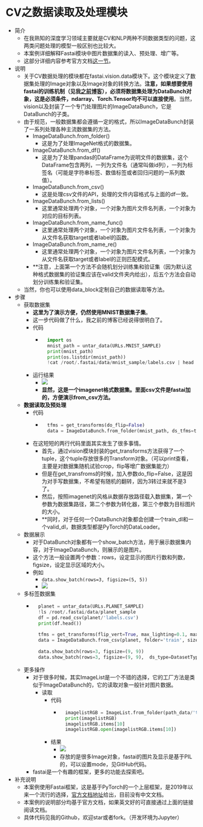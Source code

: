 # CV之数据读取及处理模块
- 简介
	- 在我熟知的深度学习领域主要就是CV和NLP两种不同数据类型的问题，这两类问题处理的模型一般区别也比较大。
	- 本案例详细解释Fastai模块中图片数据集的读入、预处理、增广等。
	- 这部分详细内容参考官方文档[这一节](https://docs.fast.ai/vision.data.html)。
- 说明
	- 关于CV数据处理的模块都在fastai.vision.data模块下。这个模块定义了数据集处理的Image对象以及Image对象的转换方法。**注意，如果想要使用fastai的训练机制（见我[之前博客](https://blog.csdn.net/zhouchen1998/article/details/90071837)），必须将数据集处理为DataBunch对象，这是必须条件，ndarray、Torch.Tensor均不可以直接使用**。当然，vision以及封装了一个专门处理图片的ImageDataBunch，它是DataBunch的子类。
	- 由于规范，一般数据集都会遵循一定的格式，所以ImageDataBunch封装了一系列处理各种主流数据集的方法。
		- ImageDataBunch.from_folder()
			- 这是为了处理ImageNet格式的数据集。
		- ImageDataBunch.from_df()
			- 这是为了处理pandas的DataFrame为说明文件的数据集，这个DataFrame包含两列，一列为文件名（通常叫做id列），一列为标签名（可能是字符串标签、数值标签或者回归问题的一系列数值）。
		- ImageDataBunch.from_csv()
			- 这是处理csv文件的API，处理的文件内容格式与上面的df一致。
		- ImageDataBunch.from_lists()
			- 这里通常处理两个对象，一个对象为图片文件名列表，一个对象为对应的目标列表。
		- ImageDataBunch.from_name_func()
			- 这里通常处理两个对象，一个对象为图片文件名列表，一个对象为从文件名获取target或者label的函数。
		- ImageDataBunch.from_name_re()
			- 这里通常处理两个对象，一个对象为图片文件名列表，一个对象为从文件名获取target或者label的正则匹配模式。
		- **注意，上面第一个方法不会随机划分训练集和验证集（因为默认这种格式数据集的验证集应该在valid文件夹内给出），后五个方法会自动划分训练集和验证集。
	- 当然，你也可以使用data_block定制自己的数据读取等方法。
- 步骤
	- 获取数据集
		- **这里为了演示方便，仍然使用MNIST数据集子集**。
		- 这一步代码做了什么，我之前的博客已经说得很明白了。
		- 代码
			- ```python
				import os
				mnist_path = untar_data(URLs.MNIST_SAMPLE)
				print(mnist_path)
				print(os.listdir(mnist_path))
				!cat /root/.fastai/data/mnist_sample/labels.csv | head -n 10
				```
		- 运行结果
			- ![](https://img-blog.csdnimg.cn/20190511103417804.png)
			- **显然，这是一个imagenet格式数据集。里面csv文件是fastai加的，方便演示from_csv方法。**
	- **数据读取及预处理**
		- 代码
			- ```python
				tfms = get_transforms(do_flip=False)
				data = ImageDataBunch.from_folder(mnist_path, ds_tfms=tfms, size=24)
				```
		- 在这短短的两行代码里面其实发生了很多事情。
			- 首先，通过vision模块封装的get_transforms方法获得了一个tuple，这个tuple存放很多的Transform对象。（可以print查看，主要是对数据集随机试验crop，flip等增广数据集能力）
			- 但是在get_transfroms的时候，加入参数do_flip=False，这是因为对手写数据集，不希望有随机的翻转，因为3转过来就不是3了。
			- 然后，按照imagenet的风格从数据存放路径载入数据集，第一个参数为数据集路径，第二个参数为转化器，第三个参数为目标图片的大小。
			- **同时，对于任何一个DataBunch对象都会创建一个train_dl和一个valid_dl，数据类型都是PyTorch的DataLoader。
	- 数据展示
		- 对于DataBunch对象都有一个show_batch方法，用于展示数据集内容，对于ImageDataBunch，则展示的是图片。
		- 这个方法一般设置两个参数：rows，设定显示的图片行数和列数，figsize，设定显示区域的大小。
		- 例如
			- `data.show_batch(rows=3, figsize=(5, 5))`
			- ![](https://img-blog.csdnimg.cn/20190511105108521.png)
	- 多标签数据集
		- ```python
			planet = untar_data(URLs.PLANET_SAMPLE)
			!ls /root/.fastai/data/planet_sample
			df = pd.read_csv(planet/'labels.csv')
			print(df.head())
			
			tfms = get_transforms(flip_vert=True, max_lighting=0.1, max_zoom=1.05, max_warp=0.)
			data = ImageDataBunch.from_csv(planet, folder='train', size=128, suffix='.jpg', label_delim=' ', ds_tfms=tfms)
			
			data.show_batch(rows=3, figsize=(9, 9))
			data.show_batch(rows=3, figsize=(9, 9),  ds_type=DatasetType.Valid)
			```
	- 更多操作
		- 对于很多时候，其实ImageList是一个不错的选择，它的工厂方法是类似于ImageDataBunch的，它的读取对象一般针对图片数据。
			- 读取
				- 代码
					- ```python
						imagelistRGB = ImageList.from_folder(path_data/'train')
						print(imagelistRGB)
						imagelistRGB.items[10]
						imagelistRGB.open(imagelistRGB.items[10])
						```
				- 结果
					- ![](https://img-blog.csdnimg.cn/20190511111246218.png)
					- 存放的是很多Image对象，fastai的图片及显示是基于PIL的，可以设置mode，见GitHub代码。
		- fastai是一个有趣的框架，更多的功能去探索吧。
- 补充说明
	- 本案例使用Fastai框架，这是基于PyTorch的一个上层框架，是2019年以来一个流行的选择，[官方文档地址](https://docs.fast.ai/)给出，目前没有中文文档。
	- 本案例的说明部分均基于官方文档，如果英文好的可直接通过上面的链接阅读文档。
	- 具体代码见我的Github，欢迎star或者fork。（开发环境为Jupyter）